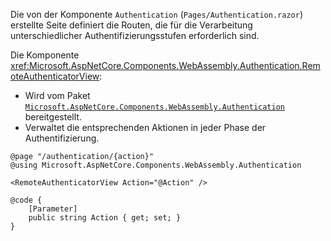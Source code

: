 Die von der Komponente `Authentication` (`Pages/Authentication.razor`) erstellte Seite definiert die Routen, die für die Verarbeitung unterschiedlicher Authentifizierungsstufen erforderlich sind.

Die Komponente <xref:Microsoft.AspNetCore.Components.WebAssembly.Authentication.RemoteAuthenticatorView>:

* Wird vom Paket [`Microsoft.AspNetCore.Components.WebAssembly.Authentication`](https://www.nuget.org/packages/Microsoft.AspNetCore.Components.WebAssembly.Authentication/) bereitgestellt.
* Verwaltet die entsprechenden Aktionen in jeder Phase der Authentifizierung.

```razor
@page "/authentication/{action}"
@using Microsoft.AspNetCore.Components.WebAssembly.Authentication

<RemoteAuthenticatorView Action="@Action" />

@code {
    [Parameter]
    public string Action { get; set; }
}
```
